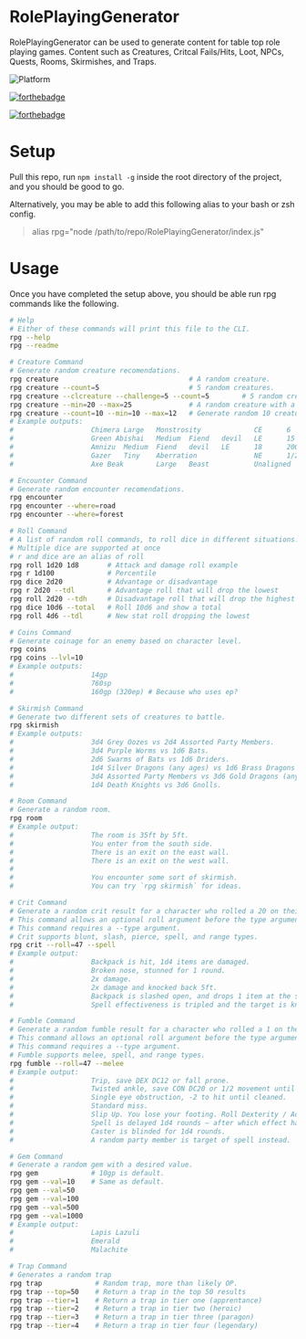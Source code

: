 # RolePlayingGenerator
RolePlayingGenerator can be used to generate content for table top role playing games.
Content such as Creatures, Critcal Fails/Hits, Loot, NPCs, Quests, Rooms, Skirmishes, and Traps.

![Platform](https://img.shields.io/badge/platform-nodejs-lightgrey.svg?style=flat)

[![forthebadge](https://forthebadge.com/images/badges/made-with-javascript.svg)](https://forthebadge.com)

[![forthebadge](https://forthebadge.com/images/badges/made-with-crayons.svg)](https://forthebadge.com)

# Setup
Pull this repo, run `npm install -g` inside the root directory of the project, and you should be good to go.

Alternatively, you may be able to add this following alias to your bash or zsh config.
>alias rpg="node /path/to/repo/RolePlayingGenerator/index.js"

# Usage
Once you have completed the setup above, you should be able run rpg commands like the following.

```bash
# Help
# Either of these commands will print this file to the CLI.
rpg --help
rpg --readme
```

```bash
# Creature Command
# Generate random creature recomendations.
rpg creature                                # A random creature.
rpg creature --count=5                      # 5 random creatures.
rpg creature --clcreature --challenge=5 --count=5        # 5 random creatures with a challenge rating of 5.
rpg creature --min=20 --max=25              # A random creature with a CR between 20 and 25.
rpg creature --count=10 --min=10 --max=12   # Generate random 10 creatures with CRs between 10 and 12.
# Example outputs:
#                   Chimera Large   Monstrosity             CE      6       2300    mm 39.
#                   Green Abishai   Medium  Fiend   devil   LE      15      13000   mtf 162.
#                   Amnizu  Medium  Fiend   devil   LE      18      20000   mtf 164.
#                   Gazer   Tiny    Aberration              NE      1/2     100     vgm 126.
#                   Axe Beak        Large   Beast           Unaligned       1/4     50      mm 317.
```

```bash
# Encounter Command
# Generate random encounter recomendations.
rpg encounter
rpg encounter --where=road
rpg encounter --where=forest
```

```bash
# Roll Command
# A list of random roll commands, to roll dice in different situations.
# Multiple dice are supported at once
# r and dice are an alias of roll
rpg roll 1d20 1d8       # Attack and damage roll example
rpg r 1d100             # Percentile
rpg dice 2d20           # Advantage or disadvantage
rpg r 2d20 --tdl        # Advantage roll that will drop the lowest
rpg roll 2d20 --tdh     # Disadvantage roll that will drop the highest
rpg dice 10d6 --total   # Roll 10d6 and show a total
rpg roll 4d6 --tdl      # New stat roll dropping the lowest
```

```bash
# Coins Command
# Generate coinage for an enemy based on character level.
rpg coins
rpg coins --lvl=10
# Example outputs:
#                   14gp
#                   760sp
#                   160gp (320ep) # Because who uses ep?
```

```bash
# Skirmish Command
# Generate two different sets of creatures to battle.
rpg skirmish
# Example outputs:
#                   3d4 Grey Oozes vs 2d4 Assorted Party Members.
#                   3d4 Purple Worms vs 1d6 Bats.
#                   2d6 Swarms of Bats vs 1d6 Driders.
#                   1d4 Silver Dragons (any ages) vs 1d6 Brass Dragons (any ages).
#                   3d4 Assorted Party Members vs 3d6 Gold Dragons (any ages).
#                   1d4 Death Knights vs 3d6 Gnolls.
```

```bash
# Room Command
# Generate a random room.
rpg room
# Example output:
#                   The room is 35ft by 5ft.
#                   You enter from the south side.
#                   There is an exit on the east wall.
#                   There is an exit on the west wall.
#                   
#                   You encounter some sort of skirmish.
#                   You can try `rpg skirmish` for ideas.
```

```bash
# Crit Command
# Generate a random crit result for a character who rolled a 20 on their spell attack role.
# This command allows an optional roll argument before the type argument to force result.
# This command requires a --type argument.
# Crit supports blunt, slash, pierce, spell, and range types.
rpg crit --roll=47 --spell
# Example output:
#                   Backpack is hit, 1d4 items are damaged.
#                   Broken nose, stunned for 1 round.
#                   2x damage.
#                   2x damage and knocked back 5ft.
#                   Backpack is slashed open, and drops 1 item at the start of each round.
#                   Spell effectiveness is tripled and the target is knocked prone.
```

```bash
# Fumble Command
# Generate a random fumble result for a character who rolled a 1 on their melee attack role.
# This command allows an optional roll argument before the type argument to force result.
# This command requires a --type argument.
# Fumble supports melee, spell, and range types.
rpg fumble --roll=47 --melee
# Example output:
#                   Trip, save DEX DC12 or fall prone.
#                   Twisted ankle, save CON DC20 or 1/2 movement until long rest.
#                   Single eye obstruction, -2 to hit until cleaned.
#                   Standard miss.
#                   Slip Up. You lose your footing. Roll Dexterity / Acrobatics (DC15) or fall prone.
#                   Spell is delayed 1d4 rounds – after which effect happens.
#                   Caster is blinded for 1d4 rounds.
#                   A random party member is target of spell instead.
```

```bash
# Gem Command
# Generate a random gem with a desired value.
rpg gem             # 10gp is default.
rpg gem --val=10    # Same as default.
rpg gem --val=50
rpg gem --val=100
rpg gem --val=500
rpg gem --val=1000
# Example output:
#                   Lapis Lazuli
#                   Emerald
#                   Malachite
```

```bash
# Trap Command
# Generates a random trap
rpg trap             # Random trap, more than likely OP.
rpg trap --top=50    # Return a trap in the top 50 results
rpg trap --tier=1    # Return a trap in tier one (apprentance)
rpg trap --tier=2    # Return a trap in tier two (heroic)
rpg trap --tier=3    # Return a trap in tier three (paragon)
rpg trap --tier=4    # Return a trap in tier four (legendary)
```
